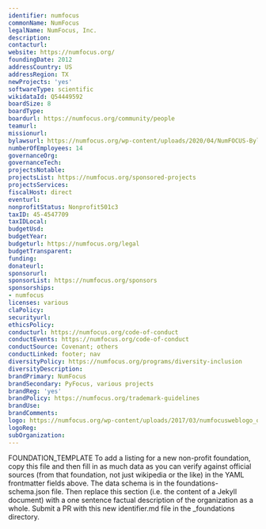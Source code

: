 ```yaml
---
identifier: numfocus
commonName: NumFocus
legalName: NumFocus, Inc.
description:
contacturl:
website: https://numfocus.org/
foundingDate: 2012
addressCountry: US
addressRegion: TX
newProjects: 'yes'
softwareType: scientific
wikidataId: Q54449592
boardSize: 8
boardType:
boardurl: https://numfocus.org/community/people
teamurl:
missionurl:
bylawsurl: https://numfocus.org/wp-content/uploads/2020/04/NumFOCUS-Bylaws-Approved-16-May-2019.pdf
numberOfEmployees: 14
governanceOrg:
governanceTech:
projectsNotable:
projectsList: https://numfocus.org/sponsored-projects
projectsServices:
fiscalHost: direct
eventurl:
nonprofitStatus: Nonprofit501c3
taxID: 45-4547709
taxIDLocal:
budgetUsd:
budgetYear:
budgeturl: https://numfocus.org/legal
budgetTransparent:
funding:
donateurl:
sponsorurl:
sponsorList: https://numfocus.org/sponsors
sponsorships:
- numfocus
licenses: various
claPolicy:
securityurl:
ethicsPolicy:
conducturl: https://numfocus.org/code-of-conduct
conductEvents: https://numfocus.org/code-of-conduct
conductSource: Covenant; others
conductLinked: footer; nav
diversityPolicy: https://numfocus.org/programs/diversity-inclusion
diversityDescription:
brandPrimary: NumFocus
brandSecondary: PyFocus, various projects
brandReg: 'yes'
brandPolicy: https://numfocus.org/trademark-guidelines
brandUse:
brandComments:
logo: https://numfocus.org/wp-content/uploads/2017/03/numfocusweblogo_orig-1.png
logoReg:
subOrganization:
---
```


FOUNDATION_TEMPLATE To add a listing for a new non-profit foundation, copy this file and then fill in as much data as you can verify against official sources (from that foundation, not just wikipedia or the like) in the YAML frontmatter fields above.  The data schema is in the foundations-schema.json file.  Then replace this section (i.e. the content of a Jekyll document) with a one sentence factual description of the organization as a whole.  Submit a PR with this new identifier.md file in the _foundations directory.
